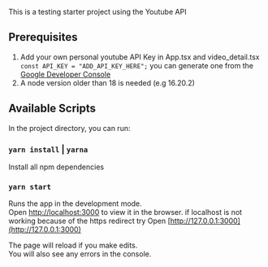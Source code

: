 This is a testing starter project using the Youtube API

## Prerequisites

1. Add your own personal youtube API Key in App.tsx and video_detail.tsx `const API_KEY = "ADD_API_KEY_HERE";`
   you can generate one from the [Google Developer Console](https://console.developers.google.com/)
2. A node version older than 18 is needed (e.g 16.20.2)
## Available Scripts

In the project directory, you can run:

### `yarn install` | `yarna`

Install all npm dependencies

### `yarn start`

Runs the app in the development mode.<br>
Open [http://localhost:3000](http://localhost:3000) to view it in the browser.
if localhost is not working because of the https redirect try Open [http://127.0.0.1:3000](http://127.0.0.1:3000)

The page will reload if you make edits.<br>
You will also see any errors in the console.
